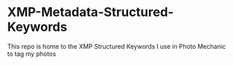 # XMP-Metadata-Structured-Keywords
This repo is home to the XMP Structured Keywords I use in Photo Mechanic to tag my photos
